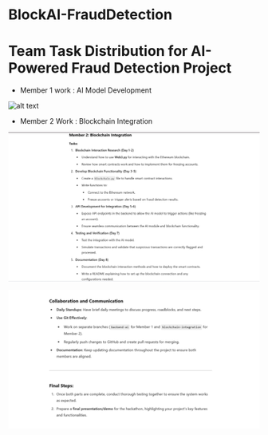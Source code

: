 # BlockAI-FraudDetection

# Team Task Distribution for AI-Powered Fraud Detection Project

- Member 1 work : AI Model Development

![alt text](image.png)

- Member 2 Work : Blockchain Integration

![alt text](ReadmeImage/image-1.png)

![alt text](ReadmeImage/image-2.png)
